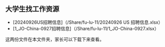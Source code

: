 ## 大学生找工作资源
  * [20240926US招聘信息]（/Share/fu-lu-11/20240926 US 招聘信息.xlsx）
  * [1_JO-China-0927招聘信息]（/Share/fu-lu-11/1_JO-China-0927.xlsx）

这两份文件在本文件夹，家长可以下载下来查看。
